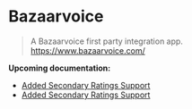 # Bazaarvoice

 > A Bazaarvoice first party integration app. https://www.bazaarvoice.com/


**Upcoming documentation:**

 - [Added Secondary Ratings Support](https://github.com/vtex-apps/bazaarvoice/pull/10)
 - [Added Secondary Ratings Support](https://github.com/vtex-apps/bazaarvoice/pull/10)
